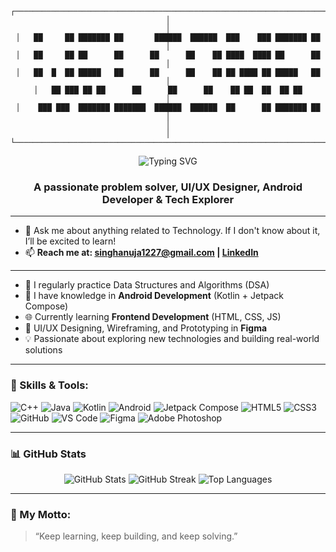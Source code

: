 <div align="center">

```
┌───────────────────────────────────────────────────────────────────────────────┐
│                                                                               │
│   ██     ██ ███████ ██       ██████  ██████  ███    ███ ███████ ██          │
│   ██     ██ ██      ██      ██      ██    ██ ████  ████ ██      ██          │
│   ██  █  ██ █████   ██      ██      ██    ██ ██ ████ ██ █████   ██          │
│   ██ ███ ██ ██      ██      ██      ██    ██ ██  ██  ██ ██                  │
│    ███ ███  ███████ ███████  ██████  ██████  ██      ██ ███████ ██          │
│                                                                               │
└───────────────────────────────────────────────────────────────────────────────┘
```


</div>

<div align="center">
  <img src="https://readme-typing-svg.herokuapp.com?font=Sedan+SC&size=40&weight=600&duration=5000&pause=700&color=F5F5F5&background=15151500&center=true&vCenter=true&random=false&width=800&lines=Hi+there%2C+I'm+Anuja+Singh;Technology+and+Coding+Enthusiast" alt="Typing SVG"/>
</div>

<h3 align="center">A passionate problem solver, UI/UX Designer, Android Developer & Tech Explorer</h3>

---

- 💬 Ask me about anything related to Technology. If I don't know about it, I’ll be excited to learn!
- 📫 **Reach me at: [singhanuja1227@gmail.com](mailto:singhanuja1227@gmail.com) | [LinkedIn](https://www.linkedin.com/in/anuja-singh-864068250/)**

---

- 🔢 I regularly practice Data Structures and Algorithms (DSA)  
- 🤖 I have knowledge in **Android Development** (Kotlin + Jetpack Compose)  
- 🌐 Currently learning **Frontend Development** (HTML, CSS, JS)  
- 🧠 UI/UX Designing, Wireframing, and Prototyping in **Figma**  
- 💡 Passionate about exploring new technologies and building real-world solutions  

---

### 💼 Skills & Tools:
![C++](https://img.shields.io/badge/-C++-00599C?logo=cplusplus&logoColor=white)
![Java](https://img.shields.io/badge/-Java-red?logo=java&logoColor=white)
![Kotlin](https://img.shields.io/badge/-Kotlin-purple?logo=kotlin&logoColor=white)
![Android](https://img.shields.io/badge/-Android-3DDC84?logo=android&logoColor=white)
![Jetpack Compose](https://img.shields.io/badge/-Jetpack%20Compose-4285F4?logo=android&logoColor=white)
![HTML5](https://img.shields.io/badge/-HTML5-orange?logo=html5&logoColor=white)
![CSS3](https://img.shields.io/badge/-CSS3-blue?logo=css3&logoColor=white)
![GitHub](https://img.shields.io/badge/-GitHub-black?logo=github&logoColor=white)
![VS Code](https://img.shields.io/badge/-VS%20Code-blue?logo=visualstudiocode&logoColor=white)
![Figma](https://img.shields.io/badge/-Figma-F24E1E?logo=figma&logoColor=white)
![Adobe Photoshop](https://img.shields.io/badge/-Adobe%20Photoshop-31A8FF?logo=adobe-photoshop&logoColor=white)

---

### 📊 GitHub Stats

<p align="center">
  <img src="https://github-readme-stats.vercel.app/api?username=Anuja1227&show_icons=true&theme=transparent" alt="GitHub Stats" />
  <img src="https://github-readme-streak-stats.herokuapp.com/?user=Anuja1227&theme=transparent" alt="GitHub Streak" />
  <img src="https://github-readme-stats.vercel.app/api/top-langs/?username=Anuja1227&layout=compact&theme=transparent" alt="Top Languages" />
</p>

---

### 📌 My Motto:
> “Keep learning, keep building, and keep solving.”
